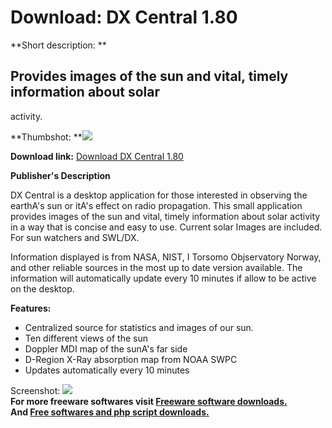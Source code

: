 # Download: DX Central 1.80

**Short description: **

## Provides images of the sun and vital, timely information about solar
activity.

  
**Thumbshot: **![](http://www.freewarefiles.com/screenshot/dx_central_md.jpg)   
  
**Download link:** [Download DX Central 1.80](http://freesoftwares.boysofts.com/DX-Central_program_56502.html)  
  

**Publisher's Description**  
  

DX Central is a desktop application for those interested in observing the
earthA's sun or itA's effect on radio propagation. This small application
provides images of the sun and vital, timely information about solar activity
in a way that is concise and easy to use. Current solar Images are included.
For sun watchers and SWL/DX.

Information displayed is from NASA, NIST, I Torsomo Objservatory Norway, and
other reliable sources in the most up to date version available. The
information will automatically update every 10 minutes if allow to be active
on the desktop.

**Features:**

  * Centralized source for statistics and images of our sun. 
  * Ten different views of the sun 
  * Doppler MDI map of the sunA's far side 
  * D-Region X-Ray absorption map from NOAA SWPC 
  * Updates automatically every 10 minutes 

  
  
Screenshot: ![](http://www.freewarefiles.com/screenshot/dx_central.jpg)  
**For more freeware softwares visit [Freeware software downloads.](http://freesoftwares.boysofts.com/)**   
**And [Free softwares and php script downloads.](http://www.boysofts.com/)**

